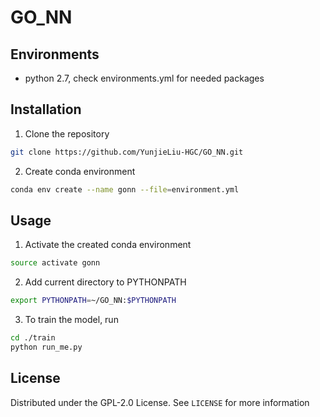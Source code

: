 # GO_NN
## Environments
* python 2.7, check environments.yml for needed packages

## Installation

1. Clone the repository 
  ```sh
  git clone https://github.com/YunjieLiu-HGC/GO_NN.git
  ```
2. Create conda environment
  ```sh
  conda env create --name gonn --file=environment.yml
  ```
## Usage

1. Activate the created conda environment
  ```sh
  source activate gonn
  ```
2. Add current directory to PYTHONPATH
  ```sh
  export PYTHONPATH=~/GO_NN:$PYTHONPATH
  ```
3. To train the model, run
  ```sh
  cd ./train
  python run_me.py
  ```
## License

Distributed under the GPL-2.0 License. See `LICENSE` for more information
